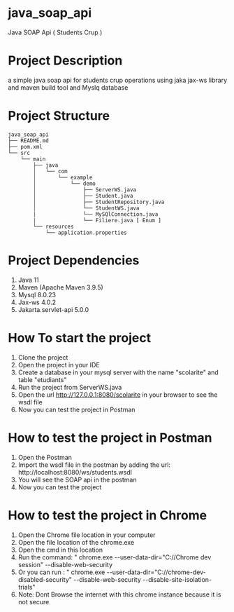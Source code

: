 # java_soap_api
Java SOAP Api ( Students Crup )


# Project Description
a simple java soap api for students crup operations using jaka jax-ws library and maven build tool and Myslq database

# Project Structure
```
java_soap_api
├── README.md
├── pom.xml
└── src
    └── main
        ├── java
        │   └── com
        │       └── example
        │           └── demo
        │               ├── ServerWS.java
        │               ├── Student.java
        │               ├── StudentRepository.java
        │               └── StudentWS.java
        |               └── MySQlConnection.java
        |               └── Filiere.java [ Enum ]
        └── resources
            └── application.properties
```

# Project Dependencies
1. Java 11
2. Maven (Apache Maven 3.9.5)
3. Mysql 8.0.23
4. Jax-ws 4.0.2
6. Jakarta.servlet-api 5.0.0



# How To start the project
1. Clone the project
2. Open the project in your IDE
3. Create a database in your mysql server with the name "scolarite" and table "etudiants"
4. Run the project from ServerWS.java
5. Open the url http://127.0.0.1:8080/scolarite in your browser to see the wsdl file
6. Now you can test the project in Postman




# How to test the project in Postman
1. Open the Postman
2. Import the wsdl file in the postman by adding the url: http://localhost:8080/ws/students.wsdl
3. You will see the SOAP api in the postman
4. Now you can test the project


# How to test the project in Chrome
1. Open the Chrome file location in your computer
2. Open the file location of the chrome.exe
3. Open the cmd in this location
4. Run the command: " chrome.exe --user-data-dir="C://Chrome dev session" --disable-web-security 
5. Or you can run : " chrome.exe --user-data-dir="C://chrome-dev-disabled-security" --disable-web-security --disable-site-isolation-trials"
6. Note: Dont Browse the internet with this chrome instance because it is not secure
